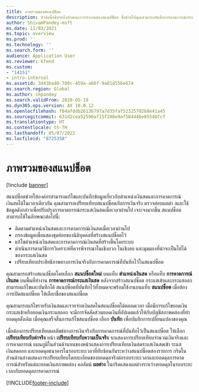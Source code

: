```yaml
---
title: ภาพรวมของสแนปช็อต
description: หัวข้อนี้อธิบายถึงลักษณะการทำงานของสแนปช็อต ซึ่งช่วยให้คุณสามารถบันทึกการคาดการณ์กระแสเงินสดสำหรับการวิเคราะห์หรือการเปรียบเทียบกับค่าจริงได้ในภายหลัง เมื่อคุณสร้างการคาดการณ์กระแสเงินสด คุณสามารถบันทึกการคาดการณ์นั้นเป็น "สแนปช็อต" คุณสามารถใช้สแนปช็อตดังกล่าวเพื่อแก้ไขบัญชีที่รวมอยู่ในการคาดการณ์ หรือเปรียบเทียบการคาดการณ์ในสแนปช็อตเป็นจริงได้
author: ShivamPandey-msft
ms.date: 11/03/2021
ms.topic: overview
ms.prod: ''
ms.technology: ''
ms.search.form: ''
audience: Application User
ms.reviewer: kfend
ms.custom:
- "14151"
- intro-internal
ms.assetid: 3d43ba40-780c-459a-a66f-9a01d556e674
ms.search.region: Global
ms.author: shpandey
ms.search.validFrom: 2020-05-19
ms.dyn365.ops.version: AX 10.0.12
ms.openlocfilehash: f84afddb26136797a7d35faf52325702b8e41a45
ms.sourcegitcommit: 631d2cea52590af15f208e9af584446e85540fcf
ms.translationtype: HT
ms.contentlocale: th-TH
ms.lasthandoff: 05/07/2022
ms.locfileid: "8725358"
---
```

# <a name="snapshots-overview"></a>ภาพรวมของสแนปช็อต

[!include [banner](../includes/banner.md)]

สแนปช็อตช่วยให้องค์กรสามารถแก้ไขและบันทึกข้อมูลเกี่ยวกับตำแหน่งเงินสดและการคาดการณ์เงินสดได้ในเวลาเดียวกัน คุณสามารถเปรียบเทียบสแนปช็อตกับการเงินจริง ตรวจสอบผลต่า งและใช้ข้อมูลดังกล่าวเพื่อปรับปรุงการคาดการณ์กระแสเงินสดเมื่อเวลาผ่านไป เจาะจงมากขึ้น สแนปช็อตสามารถใช้ในลักษณะต่อไปนี้:

- ติดตามตำแหน่งเงินสดและการคาดการณ์เงินสดเมื่อเวลาผ่านไป
- กรองข้อมูลเพื่อแสดงชุดย่อยของนิติบุคคลที่สร้างสแนปช็อตไว้
- แก้ไขตำแหน่งเงินสดและการคาดการณ์เงินสดที่สร้างขึ้นโดยระบบ
- ดำเนินการตามวิธีการวิเคราะห์ที่ควรพิจารณาในเชิงบวก ในเชิงลบ และมุมมองที่น่าจะเป็นไปได้ของกระแสเงินสด
- เปรียบเทียบประสิทธิภาพทางการเงินจริงกับการคาดการณ์ที่บันทึกไว้ในสแนปช็อต

คุณสามารถสร้างสแนปช็อตโดยเลือก **สแนปช็อตใหม่** บนแท็บ **ตำแหน่งเงินสด** หรือแท็บ **การคาดการณ์เงินสด** บนพื้นที่ทำงาน **การคาดการณ์กระแสเงินสด** หลังจากสร้างสแนปช็อต กระแสเข้าและกระแสออกสามารถแก้ไขและบันทึกได้ สแนปช็อตที่บันทึกไว้ทั้งหมดจะพร้อมใช้งานบนแท็บ **สแนปช็อต** เมื่อต้องการเปิดสแนปช็อต ให้เลือกชื่อของสแนปช็อต

คุณสามารถแก้ไขรายรับเงินสดและรายจ่ายเงินสดในสแนปช็อตได้ตลอดเวลา เมื่อมีการแก้ไขยอดเงินกระแสเข้าหรือยอดเงินกระแสออก จะมีการจัดสัดส่วนยอดเงินที่อัปเดตแล้วให้กับบัญชีสภาพคล่องที่ทำยอดดุลดั้งเดิม เมื่อคุณเสร็จสิ้นการแก้ไขสแนปช็อต เลือก **บันทึก** เพื่อบันทึกการเปลี่ยนแปลงของคุณ

เมื่อต้องการเปรียบเทียบผลลัพธ์ทางการเงินจริงกับการคาดการณ์ที่บันทึกไว้เป็นสแนปช็อต ให้เลือก **เปรียบเทียบกับค่าจริง** หน้า **เปรียบเทียบกับความเป็นจริง** จะแสดงการเปรียบเทียบจำนวนเงินจริงและการคาดการณ์ แผนภูมิในส่วนด้านบนของหน้าแสดงการเปรียบเทียบเงินสดระแสเงินสดเข้า ระแสเงินสดออก และยอดดุลธนาคารในรอบระยะเวลาที่ทับซ้อนกันระหว่างสแนปช็อตสองรายการ กริดในส่วนด้านล่างแสดงการเปรียบเทียบโดยละเอียดของยอดดุลจริงต่อรอบระยะเวลาและยอดดุลการคาดการณ์สำหรับแต่ละยอดเงินสภาพคล่อง คอลัมน์ **ผลต่าง** ในกริดแสดงผลต่างระหว่างยอดดุลในรอบระยะเวลากับยอดดุลการคาดการณ์

[!INCLUDE[footer-include](../../includes/footer-banner.md)]
